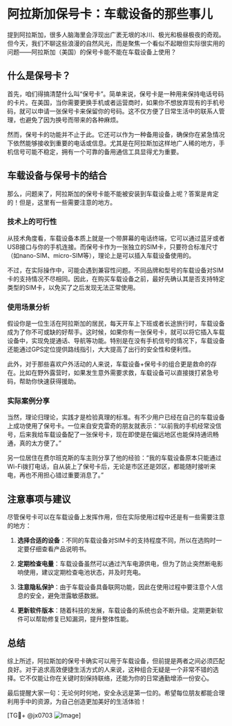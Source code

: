 # 阿拉斯加保号卡：车载设备的那些事儿

提到阿拉斯加，很多人脑海里会浮现出广袤无垠的冰川、极光和极昼极夜的奇观。但今天，我们不聊这些浪漫的自然风光，而是聚焦一个看似不起眼但实际很实用的问题——阿拉斯加（美国）的保号卡能不能在车载设备上使用？

## 什么是保号卡？

首先，咱们得搞清楚什么叫“保号卡”。简单来说，保号卡是一种用来保持电话号码的卡片。在美国，当你需要更换手机或者运营商时，如果你不想放弃现有的手机号码，就可以申请一张保号卡来保留你的号码。这不仅方便了日常生活中的联系人管理，也避免了因为换号而带来的各种麻烦。

然而，保号卡的功能并不止于此。它还可以作为一种备用设备，确保你在紧急情况下依然能够接收到重要的电话或信息。尤其是在阿拉斯加这样地广人稀的地方，手机信号可能不稳定，拥有一个可靠的备用通信工具显得尤为重要。

## 车载设备与保号卡的结合

那么，问题来了，阿拉斯加的保号卡能不能被安装到车载设备上呢？答案是肯定的！但是，这里有一些需要注意的地方。

### 技术上的可行性

从技术角度看，车载设备本质上就是一个带屏幕的电话终端，它可以通过蓝牙或者USB接口与你的手机连接。而保号卡作为一张独立的SIM卡，只要符合标准尺寸（如nano-SIM、micro-SIM等），理论上是可以插入车载设备使用的。

不过，在实际操作中，可能会遇到兼容性问题。不同品牌和型号的车载设备对SIM卡的支持情况不尽相同。因此，在购买车载设备之前，最好先确认其是否支持特定类型的SIM卡，以免买了之后发现无法正常使用。

### 使用场景分析

假设你是一位生活在阿拉斯加的居民，每天开车上下班或者长途旅行时，车载设备成为了你不可或缺的好帮手。这时候，如果你有一张保号卡，就可以将它插入车载设备中，实现免提通话、导航等功能。特别是在没有手机信号的情况下，车载设备还能通过GPS定位提供路线指引，大大提高了出行的安全性和便利性。

此外，对于那些喜欢户外活动的人来说，车载设备+保号卡的组合更是救命的存在。比如在野外露营时，如果发生意外需要求救，车载设备可以直接拨打紧急号码，帮助你快速获得援助。

### 实际案例分享

当然，理论归理论，实践才是检验真理的标准。有不少用户已经在自己的车载设备上成功使用了保号卡。一位来自安克雷奇的朋友就表示：“以前我的手机经常没信号，后来我给车载设备配了一张保号卡，现在即使是在偏远地区也能保持通讯畅通，真的太方便了。”

另一位居住在费尔班克斯的车主则分享了他的经验：“我的车载设备原本只能通过Wi-Fi拨打电话，自从装上了保号卡后，无论是市区还是郊区，都能随时接听来电，再也不用担心错过重要消息了。”

## 注意事项与建议

尽管保号卡可以在车载设备上发挥作用，但在实际使用过程中还是有一些需要注意的地方：

1. **选择合适的设备**：不同的车载设备对SIM卡的支持程度不同，所以在选购时一定要仔细查看产品说明书。
   
2. **定期检查电量**：车载设备虽然可以通过汽车电源供电，但为了防止突然断电影响使用，建议定期检查电池状态，并及时充电。
   
3. **注意隐私保护**：由于车载设备具备联网功能，因此在使用过程中要注意个人信息的安全，避免泄露敏感数据。

4. **更新软件版本**：随着科技的发展，车载设备的系统也会不断升级。定期更新软件可以帮助修复已知漏洞，提升整体性能。

## 总结

综上所述，阿拉斯加的保号卡确实可以用于车载设备，但前提是两者之间必须匹配良好。对于追求高效便捷生活方式的人来说，这种组合无疑是一个非常不错的选择。它不仅能让你在关键时刻保持联络，还能为你的日常通勤增添一份安心。

最后提醒大家一句：无论何时何地，安全永远是第一位的。希望每位朋友都能合理利用手中的资源，为自己创造更加美好的生活体验！

[TG💪+ @jx0703 ![Image](https://github.com/user-attachments/assets/dbca1d08-cadb-493c-b0ec-ad6f7a83f270)]